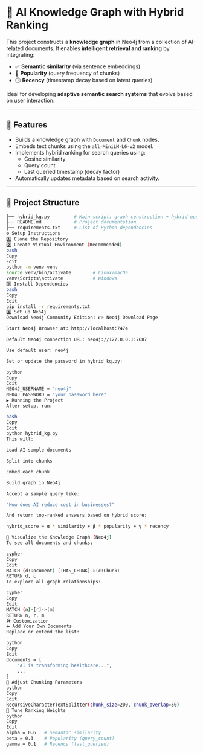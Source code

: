 # 🚀 AI Knowledge Graph with Hybrid Ranking

This project constructs a **knowledge graph** in Neo4j from a collection of AI-related documents. It enables **intelligent retrieval and ranking** by integrating:

- ✅ **Semantic similarity** (via sentence embeddings)
- 🔁 **Popularity** (query frequency of chunks)
- 🕒 **Recency** (timestamp decay based on latest queries)

Ideal for developing **adaptive semantic search systems** that evolve based on user interaction.

---

## 🧠 Features

- Builds a knowledge graph with `Document` and `Chunk` nodes.
- Embeds text chunks using the `all-MiniLM-L6-v2` model.
- Implements hybrid ranking for search queries using:
  - Cosine similarity
  - Query count
  - Last queried timestamp (decay factor)
- Automatically updates metadata based on search activity.

---

## 📁 Project Structure

```bash
├── hybrid_kg.py         # Main script: graph construction + hybrid query ranking
├── README.md            # Project documentation
├── requirements.txt     # List of Python dependencies
⚙️ Setup Instructions
1️⃣ Clone the Repository
2️⃣ Create Virtual Environment (Recommended)
bash
Copy
Edit
python -m venv venv
source venv/bin/activate        # Linux/macOS
venv\Scripts\activate           # Windows
3️⃣ Install Dependencies
bash
Copy
Edit
pip install -r requirements.txt
4️⃣ Set up Neo4j
Download Neo4j Community Edition: 👉 Neo4j Download Page

Start Neo4j Browser at: http://localhost:7474

Default Neo4j connection URL: neo4j://127.0.0.1:7687

Use default user: neo4j

Set or update the password in hybrid_kg.py:

python
Copy
Edit
NEO4J_USERNAME = "neo4j"
NEO4J_PASSWORD = "your_password_here"
▶️ Running the Project
After setup, run:

bash
Copy
Edit
python hybrid_kg.py
This will:

Load AI sample documents

Split into chunks

Embed each chunk

Build graph in Neo4j

Accept a sample query like:

"How does AI reduce cost in businesses?"

And return top-ranked answers based on hybrid score:

hybrid_score = α * similarity + β * popularity + γ * recency

🧾 Visualize the Knowledge Graph (Neo4j)
To see all documents and chunks:

cypher
Copy
Edit
MATCH (d:Document)-[:HAS_CHUNK]->(c:Chunk)
RETURN d, c
To explore all graph relationships:

cypher
Copy
Edit
MATCH (n)-[r]->(m)
RETURN n, r, m
🛠️ Customization
➕ Add Your Own Documents
Replace or extend the list:

python
Copy
Edit
documents = [
    "AI is transforming healthcare...",
    ...
]
🧩 Adjust Chunking Parameters
python
Copy
Edit
RecursiveCharacterTextSplitter(chunk_size=200, chunk_overlap=50)
🔧 Tune Ranking Weights
python
Copy
Edit
alpha = 0.6   # Semantic similarity
beta = 0.3    # Popularity (query_count)
gamma = 0.1   # Recency (last_queried)